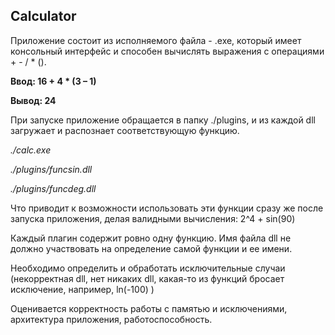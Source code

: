 ## Calculator

Приложение состоит из исполняемого файла - .exe, который имеет консольный интерфейс и способен
вычислять выражения с операциями + - / * ().

**Ввод: 16 + 4 * (3 – 1)**

**Вывод: 24**

При запуске приложение обращается в папку ./plugins, и из каждой dll загружает и распознает
соответствующую функцию.

*./calc.exe*

*./plugins/funcsin.dll*

*./plugins/funcdeg.dll*

Что приводит к возможности использовать эти функции сразу же после запуска приложения, делая
валидными вычисления:
2^4 + sin(90)

Каждый плагин содержит ровно одну функцию. Имя файла dll не должно участвовать на определение самой
функции и ее имени.

Необходимо определить и обработать исключительные случаи (некорректная dll, нет никаких dll,
какая-то из функций бросает исключение, например, ln(-100) )

Оценивается корректность работы с памятью и исключениями, архитектура приложения, работоспособность.